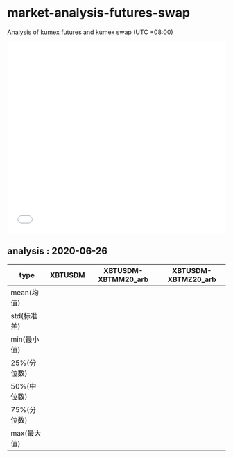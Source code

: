 # market-analysis-futures-swap
Analysis of kumex futures and kumex swap (UTC +08:00)

<iframe width="100%" height="440" src="./data.html" frameborder="no" border="0" scrolling="no"></iframe>

## analysis : 2020-06-26

type|XBTUSDM|XBTUSDM-XBTMM20_arb|XBTUSDM-XBTMZ20_arb|
---|---|---|---
mean(均值) |  |  | 
std(标准差) |  |  | 
min(最小值) |  |  | 
25%(分位数) |  |  | 
50%(中位数) |  |  | 
75%(分位数) |  |  | 
max(最大值) |  |  | 
